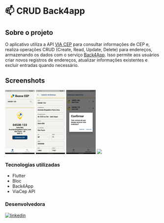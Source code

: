 # 📫 CRUD Back4app
## Sobre o projeto

O aplicativo utiliza a API [VIA CEP](https://viacep.com.br) para consultar informações de CEP e, realiza operações CRUD (Create, Read, Update, Delete) para endereços, armazenando os dados com o serviço [Back4App](https://www.back4app.com). 
Isso permite aos usuários criar novos registros de endereços, atualizar informações existentes e excluir entradas quando necessário.

## Screenshots
<p>
<img src="screenshots/Screenshot_1.png" width="19%">
<img src="screenshots/Screenshot_2.png" width="19%">
<img src="screenshots/Screenshot_4.png" width="19%">
  <img src="screenshots/back4app.gif" width="19%">
</p>

### Tecnologias utilizadas

* Flutter
* Bloc
* Back4App
* ViaCep API


### Desenvolvedora

<a href="https://www.linkedin.com/in/jusy-lopes/" > <img align="center" src="https://img.shields.io/badge/- jusylopes-05122A?style=flat&logo=linkedin" alt="linkedin"/>

  
